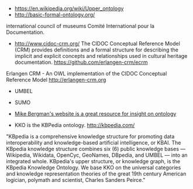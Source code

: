 
+ https://en.wikipedia.org/wiki/Upper_ontology
+ http://basic-formal-ontology.org/

international
council
of museums
Comité International pour la Documentation. 
 

+ http://www.cidoc-crm.org/
The CIDOC Conceptual Reference Model (CRM) provides definitions and a formal structure for describing the implicit and explicit concepts and relationships used in cultural heritage documentation.
https://github.com/erlangen-crm/ecrm

Erlangen CRM - An OWL implementation of the CIDOC Conceptual Reference Model http://erlangen-crm.org


+ UMBEL
+ SUMO

+ [Mike Bergman's website is a great resource for insight on ontology](http://www.mkbergman.com/)

+ KKO is the KBPedia ontology.   http://kbpedia.com/

"KBpedia is a comprehensive knowledge structure for promoting data interoperability and knowledge-based artificial intelligence, or KBAI. The KBpedia knowledge structure combines six (6) public knowledge bases — Wikipedia, Wikidata, OpenCyc, GeoNames, DBpedia, and UMBEL — into an integrated whole. KBpedia's upper structure, or knowledge graph, is the KBpedia Knowledge Ontology. We base KKO on the universal categories and knowledge representation theories of the great 19th century American logician, polymath and scientist, Charles Sanders Peirce."

